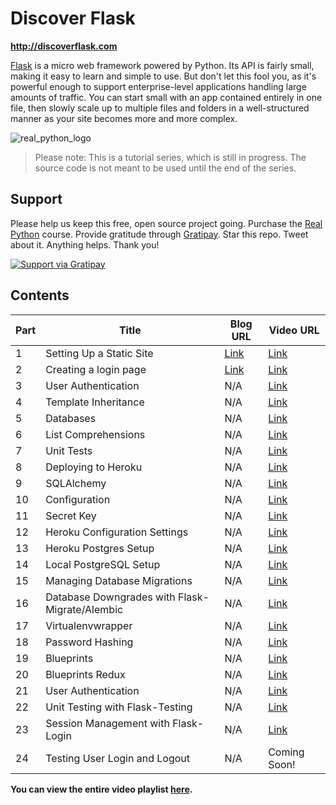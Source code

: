 # Discover Flask

**http://discoverflask.com**

[Flask](http://flask.pocoo.org/) is a micro web framework powered by Python. Its API is fairly small, making it easy to learn and simple to use. But don't let this fool you, as it's powerful enough to support enterprise-level applications handling large amounts of traffic. You can start small with an app contained entirely in one file, then slowly scale up to multiple files and folders in a well-structured manner as your site becomes more and more complex.

![real_python_logo](https://raw.githubusercontent.com/realpython/about/master/rp_small.png)

> Please note: This is a tutorial series, which is still in progress. The source code is not meant to be used until the end of the series.

## Support

Please help us keep this free, open source project going. Purchase the [Real Python](https://realpython.com/) course. Provide gratitude through [Gratipay](https://gratipay.com/mjhea0/). Star this repo. Tweet about it. Anything helps. Thank you!

<a href="https://gratipay.com/mjhea0/">
  <img alt="Support via Gratipay" src="https://cdn.rawgit.com/gratipay/gratipay-badge/2.1.3/dist/gratipay.png"/>
</a>

## Contents


| Part |      Title                |  Blog URL | Video URL |
|------|---------------------------|-----------| ----------|
| 1    |  Setting Up a Static Site | [Link](http://www.realpython.com/blog/python/introduction-to-flask-part-1-setting-up-a-static-site)      | [Link](http://youtu.be/WfpFUmV1d0w) |
| 2    |  Creating a login page | [Link](http://www.realpython.com/blog/python/introduction-to-flask-part-2-creating-a-login-page)      | [Link](http://youtu.be/bLA6eBGN-_0) |
| 3    |  User Authentication  | N/A      | [Link](http://youtu.be/BnBjhmspw4c) |
| 4    |  Template Inheritance | N/A      | [Link](http://youtu.be/hNzruwVPtCE) |
| 5    |  Databases | N/A      | [Link](http://youtu.be/_vrAjAHhUsA) |
| 6    |  List Comprehensions | N/A      | [Link](http://youtu.be/WqmqNC8Teeo) |
| 7    |  Unit Tests | N/A      | [Link](http://youtu.be/1aHNs1aEATg) |
| 8    | Deploying to Heroku | N/A | [Link](https://www.youtube.com/watch?v=vxiHmjKqXUg) |
| 9    | SQLAlchemy | N/A | [Link](https://www.youtube.com/watch?v=kuyrL6krkwA) |
| 10   | Configuration | N/A | [Link](https://www.youtube.com/watch?v=4Eww3wVZK2I) |
| 11   | Secret Key | N/A | [Link](http://youtu.be/tqu9y4iqKVI?list=PLLjmbh6XPGK4ISY747FUHXEl9lBxre4mM)
| 12   | Heroku Configuration Settings | N/A | [Link](http://youtu.be/Y-ONxFkAUJc)
| 13   | Heroku Postgres Setup  | N/A | [Link](https://www.youtube.com/watch?v=FD0p-opdyoE)
| 14   | Local PostgreSQL Setup   | N/A | [Link](https://www.youtube.com/watch?v=Up3p20rgWCw)
| 15   | Managing Database Migrations    | N/A | [Link](http://youtu.be/YJibNSI-iaE)
| 16   | Database Downgrades with Flask-Migrate/Alembic     | N/A | [Link](http://youtu.be/5UT1binVuYc)
| 17   | Virtualenvwrapper     | N/A | [Link](http://youtu.be/thHNYVrY0lU)
| 18   | Password Hashing     | N/A | [Link](http://youtu.be/LTJH5Mdgn4w)
| 19   | Blueprints     | N/A | [Link](http://youtu.be/AeI_rBeZmwg)
| 20   | Blueprints Redux     | N/A | [Link](http://youtu.be/TwNp1UagE9U)
| 21   | User Authentication    | N/A | [Link](http://youtu.be/_pzMDIi5BuI)
| 22   | Unit Testing with Flask-Testing | N/A | [Link](http://youtu.be/WDh_VQ41kYI)
| 23   | Session Management with Flask-Login | N/A | [Link](http://youtu.be/rJGMOOSnHL0)
| 24   | Testing User Login and Logout | N/A | Coming Soon!

**You can view the entire video playlist [here](http://www.youtube.com/watch?v=WfpFUmV1d0w&list=PLLjmbh6XPGK4ISY747FUHXEl9lBxre4mM&feature=share).**

